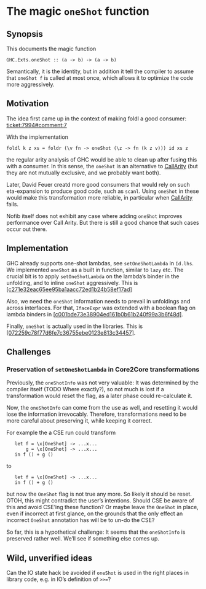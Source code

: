 # The magic `oneShot` function


## Synopsis



This documents the magic function


```wiki
GHC.Exts.oneShot :: (a -> b) -> (a -> b)
```


Semantically, it is the identity, but in addition it tell the compiler to assume that `oneShot f` is called at most once, which allows it to optimize the code more aggressively.


## Motivation



The idea first came up in the context of making foldl a good consumer: [ticket:7994\#comment:7](https://gitlab.staging.haskell.org/ghc/ghc/issues/7994)



With the implementation


```wiki
foldl k z xs = foldr (\v fn -> oneShot (\z -> fn (k z v))) id xs z
```


the regular arity analysis of GHC would be able to clean up after fusing this with a consumer. In this sense, the `oneShot` is an alternative to [CallArity](call-arity) (but they are not mutually exclusive, and we probably want both).



Later, David Feuer creatd more good consumers that would rely on such eta-expansion to produce good code, such as `scanl`. Using `oneShot` in these would make this transformation more reliable, in particular when [CallArity](call-arity) fails.



Nofib itself does not exhibit any case where adding `oneShot` improves performance over Call Arity. But there is still a good chance that such cases occur out there.


## Implementation



GHC already supports one-shot lambdas, see `setOneShotLambda` in `Id.lhs`. We implemented `oneShot` as a built in function, similar to `lazy` etc. The crucial bit is to apply `setOneShotLambda` on the lambda’s binder in the unfolding, and to inline `oneShot` aggressively. This is [\[c271e32eac65ee95ba1aacc72ed1b24b58ef17ad\]](/trac/ghc/changeset/c271e32eac65ee95ba1aacc72ed1b24b58ef17ad/ghc)



Also, we need the `oneShot` information needs to prevail in unfoldings and across interfaces. For that, `IfaceExpr` was extended with a boolean flag on lambda binders in [\[c001bde73e38904ed161b0b61b240f99a3b6f48d\]](/trac/ghc/changeset/c001bde73e38904ed161b0b61b240f99a3b6f48d/ghc).



Finally, `oneShot` is actually used in the libraries. This is [\[072259c78f77d6fe7c36755ebe0123e813c34457\]](/trac/ghc/changeset/072259c78f77d6fe7c36755ebe0123e813c34457/ghc).


## Challenges


### Preservation of `setOneShotLambda` in Core2Core transformations



Previously, the `oneShotInfo` was not very valuable: It was determined by the compiler itself (TODO Where exactly?), so not much is lost if a transformation would reset the flag, as a later phase could re-calculate it.



Now, the `oneShotInfo` can come from the use as well, and resetting it would lose the information irrevocably. Therefore, transformations need to be more careful about preserving it, while keeping it correct.



For example the a CSE run could transform


```wiki
   let f = \x[OneShot] -> ...x...
       g = \x[OneShot] -> ...x...
   in f () + g ()
```


to


```wiki
   let f = \x[OneShot] -> ...x...
   in f () + g ()
```


but now the `OneShot` flag is not true any more. So likely it should be reset. OTOH, this might contradict the user’s intentions. Should CSE be aware of this and avoid CSE’ing these function? Or maybe leave the `OneShot` in place, even if incorrect at first glance, on the grounds that the only effect an incorrect `OneShot` annotation has will be to un-do the CSE?



So far, this is a hypothetical challenge: It seems that the `oneShotInfo` is preserved rather well. We’ll see if something else comes up.


## Wild, unverified ideas



Can the IO state hack be avoided if `oneShot` is used in the right places in library code, e.g. in IO’s definition of `>>=`?


